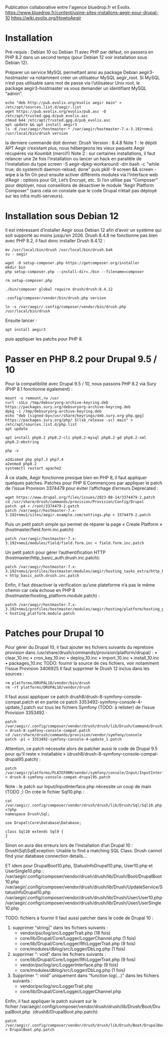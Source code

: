 Publication collaborative entre l'agence bluedrop.fr et Evolix.
https://www.bluedrop.fr/content/usine-sites-installons-aegir-pour-drupal-10
https://wiki.evolix.org/HowtoAegir

# Installation
Pré-requis : Debian 10 ou Debian 11 avec PHP par défaut, on passera en PHP 8.2 dans un second temps (pour Debian 12 voir installation sous Debian 12).

Préparer un service MySQL permettant ainsi au package Debian aegir3-hostmaster va notamment créer un utilisateur MySQL aegir_root. 
Si MySQL n’est pas utilisable sans mot de passe via l’utilisateur Unix root, le package aegir3-hostmaster va vous demander un identifiant MySQL “admin”.
```
echo "deb http://pub.evolix.org/evolix aegir main" > /etc/apt/sources.list.d/aegir.list
wget https://pub.evolix.org/evolix/pub.asc -O /etc/apt/trusted.gpg.d/pub_evolix.asc
chmod 644 /etc/apt/trusted.gpg.d/pub_evolix.asc
apt update && apt install aegir3
ls -d /var/aegir/hostmaster-* /var/aegir/hostmaster-7.x-3.192+nmu1
/usr/local/bin/drush version
``` 
la derniere commande doit donner:  Drush Version   :  8.4.8
Note 1 : le dépôt APT Aegir n’existant plus, nous hébergeons les vieux paquets Aegir récupérés via Koumbit (merci!!)
Note 2 : sur certaines installations, il faut relancer une 2e fois l’installation ou lancer un hack en parallèle de l’installation du type screen -S aegir-dpkg-workaround -dm bash -c "while true; do systemctl daemon-reload; done" puis pkill -9 screen && screen -wipe à la fin
On peut ensuite activer différents modules via l’interface web d’Aegir : options pour Git, Let’s Encrypt, etc.
Si l’on utilise pas “Composer” pour déployer, nous conseillons de désactiver le module “Aegir Platform Composer” (sans cela on constate que le code Drupal n’était pas déployé sur les infra multi-serveurs).

# Installation sous Debian 12
Il est intéressant d’installer Aegir sous Debian 12 afin d’avoir un système qui soit supporté au moins jusqu’en 2026.
Drush 8.4.8 ne fonctionne pas bien avec PHP 8.2, il faut donc installer Drush 8.4.12 :
```
mv /usr/local/bin/drush /usr/local/bin/drush.bak
su - aegir

wget -O setup-composer.php https://getcomposer.org/installer
mkdir bin
php setup-composer.php --install-dir=./bin --filename=composer

rm setup-composer.php

./bin/composer global require drush/drush:8.4.12

.config/composer/vendor/bin/drush.php version

ln -s /var/aegir/.config/composer/vendor/bin/drush.php /usr/local/bin/drush
```

Ensuite lancer :
```
apt install aegir3
```

puis appliquer les patchs pour PHP 8.

# Passer en PHP 8.2 pour Drupal 9.5 / 10
Pour la compatibilité avec Drupal 9.5 / 10, nous passons PHP 8.2 via Sury (PHP 8.1 fonctionne également) :
```
mount -o remount,rw /usr
curl -sSLo /tmp/debsuryorg-archive-keyring.deb https://packages.sury.org/debsuryorg-archive-keyring.deb
dpkg -i /tmp/debsuryorg-archive-keyring.deb
echo "deb [signed-by=/usr/share/keyrings/deb.sury.org-php.gpg] https://packages.sury.org/php/ $(lsb_release -sc) main" > /etc/apt/sources.list.d/php.list
apt update

apt install php8.2 php8.2-cli php8.2-mysql php8.2-gd php8.2-xml php8.2-mbstring

php -v

a2dismod php php7.3 php7.4
a2enmod php8.2
systemctl restart apache2
```

À ce stade, Aegir fonctionne presque bien en PHP 8, il faut appliquer quelques patches.
Patches pour PHP 8
Commençons par appliquer le patch de l’issue Provision 3374479 pour éviter l’affichage d’erreurs Deprecated :
```
wget https://www.drupal.org/files/issues/2023-08-14/3374479-2.patch
cd /usr/share/drush/commands/provision/Provision/Config/Drupal
patch -p4 < /root/3374479-2.patch
patch /var/aegir/hostmaster-7.x-3.192+nmu1/sites/aegir.example.com/settings.php < 3374479-2.patch
```

Puis un petit patch simple qui permet de réparer la page « Create Platform » (hostmaster/field.form.inc.patch):
```
patch /var/aegir/hostmaster-7.x-3.192+nmu1/modules/field/field.form.inc < field.form.inc.patch
```

Un petit patch pour gérer l’authentification HTTP (hostmaster/http_basic_auth.drush.inc.patch):
```
patch /var/aegir/hostmaster-7.x-3.192+nmu1/profiles/hostmaster/modules/aegir/hosting_tasks_extra/http_basic_auth/drush/http_basic_auth.drush.inc < http_basic_auth.drush.inc.patch
```

Enfin, il faut désactiver la vérification qu’une plateforme n’a pas le même chemin car cela échoue en PHP 8 (hostmaster/hosting_platform.module.patch) :
```
patch /var/aegir/hostmaster-7.x-3.192+nmu1/profiles/hostmaster/modules/aegir/hosting/platform/hosting_platform.module < hosting_platform.module.patch
```

# Patches pour Drupal 10
Pour gérer du Drupal 10, il faut ajouter les fichiers suivants du repretoire provision  dans /usr/share/drush/commands/provision/platform/drupal/ :
    • clear_10.inc
    • cron_key_10.inc
    • deploy_10.inc
    • import_10.inc
    • install_10.inc
    • packages_10.inc
TODO: fournir la source de ces fichiers, voir notamment l’issue Provision 3406925
Il faut supprimer le Drush 12 inclus dans les sources :
```
rm platforms/DRUPAL10/vendor/bin/drush
rm -rf platforms/DRUPAL10/vendor/drush
```
Il faut aussi appliquer ce patch drush8/drush-8-symfony-console-compat.patch et en partie ce patch 3353492-symfony-console-4-update_1.patch sur tous les fichiers Symfony (TODO: à relister) de l’issue Provision 3353492 :
```
patch /var/aegir/.config/composer/vendor/drush/drush/lib/Drush/Command/DrushInputAdapter.php < drush-8-symfony-console-compat.patch
cd /usr/share/drush/commands/provision/vendor/symfony/console
patch -p1 < 3353492-symfony-console-4-update_1.patch
```
Attention, ce patch nécessite alors de patcher aussi le code de Drupal 9.5 pour qu’il reste « installable »  (drush8/drush-8-symfony-console-compat-drupal95.patch) :
```
patch /var/aegir/platforms/PLATEFORM/vendor/symfony/console/Input/InputInterface.php < drush-8-symfony-console-compat-drupal95.patch
```
Note : le patch sur Input/InputInterface.php nécessite un coup de main (TODO ;)
On crée le fichier Sql10.php :
```
cat /var/aegir/.config/composer/vendor/drush/drush/lib/Drush/Sql/Sql10.php
<?php
namespace Drush\Sql;

use Drupal\Core\Database\Database;

class Sql10 extends Sql9 {
}
```

Sinon on aura des erreurs lors de l’installation d’un Drupal 10 :
Drush\Sql\SqlException: Unable to find a matching SQL Class. Drush cannot find your database connection details...

ET idem pour DrupalBoot10.php, StatusInfoDrupal10.php, User10.php et UserSingle10.php :
/var/aegir/.config/composer/vendor/drush/drush/lib/Drush/Boot/DrupalBoot10.php /var/aegir/.config/composer/vendor/drush/drush/lib/Drush/UpdateService/StatusInfoDrupal10.php /var/aegir/.config/composer/vendor/drush/drush/lib/Drush/User/User10.php /var/aegir/.config/composer/vendor/drush/drush/lib/Drush/User/UserSingle10.php

TODO: fichiers à fournir
Il faut aussi patcher dans le code de Drupal 10 :
1. supprimer “string|” dans les fichiers suivants :
    - vendor/psr/log/src/LoggerTrait.php (18 fois)
    - core/lib/Drupal/Core/Logger/LoggerChannel.php (1 fois)
    - core/lib/Drupal/Core/Logger/RfcLoggerTrait.php (9 fois)
    - core/modules/dblog/src/Logger/DbLog.php (1 fois)
2. supprimer “: void” dans les fichiers suivants :
    - core/lib/Drupal/Core/Logger/RfcLoggerTrait.php (9 fois)
    - vendor/psr/log/src/LoggerInterface.php (9 fois)
    - core/modules/dblog/src/Logger/DbLog.php (1 fois)
3. Supprimer “: void” uniquement dans “function log(…)” dans les fichiers suivants :
    - vendor/psr/log/src/LoggerTrait.php
    - core/lib/Drupal/Core/Logger/LoggerChannel.php

Enfin, il faut appliquer le patch suivant sur le fichier /var/aegir/.config/composer/vendor/drush/drush/lib/Drush/Boot/DrupalBoot.php  (drush8/DrupalBoot.php.patch):
```
patch /var/aegir/.config/composer/vendor/drush/drush/lib/Drush/Boot/DrupalBoot.php < DrupalBoot.php.patch
```
